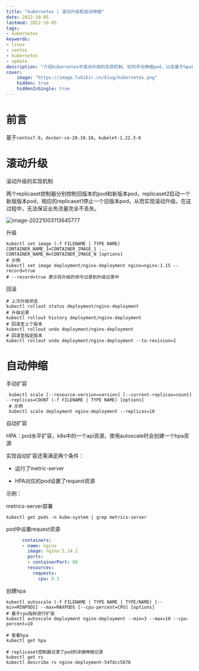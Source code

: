 ```yaml
---
title: "kubernetes | 滚动升级和自动伸缩" 
date: 2022-10-05
lastmod: 2022-10-05
tags: 
- kubernetes
keywords:
- linux
- centos
- kubernetes
- update
description: "介绍kubernetes中滚动升级的实现机制，如何手动伸缩pod，以及基于hpa实现自动伸缩" 
cover:
    image: "https://image.lvbibir.cn/blog/kubernetes.png"
    hidden: true
    hiddenInSingle: true 
---
```

# 前言

基于`centos7.9`，`docker-ce-20.10.18`，`kubelet-1.22.3-0`

# 滚动升级

滚动升级的实现机制

两个replicaset控制器分别控制旧版本的pod和新版本pod，replicaset2启动一个新版版本pod，相应的replicaset1停止一个旧版本pod，从而实现滚动升级。在这过程中，无法保证业务流量完全不丢失。

![image-20221003113645777](https://image.lvbibir.cn/blog/image-20221003113645777.png)



升级

```
kubectl set image (-f FILENAME | TYPE NAME) CONTAINER_NAME_1=CONTAINER_IMAGE_1 ... CONTAINER_NAME_N=CONTAINER_IMAGE_N [options]
# 示例
kubectl set image deployment/nginx-deployment nginx=nginx:1.15 --record=true
# --record=true 表示将升级的命令记录到升级记录中
```

回滚

```
# 上次升级状态
kubectl rollout status deployment/nginx-deployment
# 升级记录
kubectl rollout history deployment/nginx-deployment
# 回滚至上个版本
kubectl rollout undo deployment/nginx-deployment
# 回滚至指定版本
kubectl rollout undo deployment/nginx-deployment --to-revision=2
```

# 自动伸缩

手动扩容

```
 kubectl scale [--resource-version=version] [--current-replicas=count] --replicas=COUNT (-f FILENAME | TYPE NAME) [options]
 # 示例
 kubectl scale deployment nginx-deployment --replicas=10
```

自动扩容

HPA：pod水平扩容，k8s中的一个api资源，使用autoscale时会创建一个hpa资源

实现自动扩容还需满足两个条件：

- 运行了metric-server

- HPA对应的pod设置了request资源

示例：

metrics-server部署

```
kubectl get pods -n kube-system | grep metrics-server
```

pod中设置request资源

```yaml
      containers:
      - name: nginx
        image: nginx:1.14.2
        ports:
        - containerPort: 80
        resources:
          requests:
            cpu: 0.3
```

创建hpa


```
kubectl autoscale (-f FILENAME | TYPE NAME | TYPE/NAME) [--min=MINPODS] --max=MAXPODS [--cpu-percent=CPU] [options]
# 基于cpu指标进行扩容
kubectl autoscale deployment nginx-deployment --min=3 --max=10 --cpu-percent=10

# 查看hpa
kubectl get hpa

# replicaset控制器记录了pod的详细伸缩记录
kubectl get rs
kubectl describe rs nginx-deployment-54fdcc5676
```
